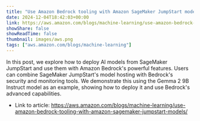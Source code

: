 ```yaml
---
title: "Use Amazon Bedrock tooling with Amazon SageMaker JumpStart models"
date: 2024-12-04T18:42:03+00:00
link: https://aws.amazon.com/blogs/machine-learning/use-amazon-bedrock-tooling-with-amazon-sagemaker-jumpstart-models/
showShare: false
showReadTime: false
thumbnail: images/aws.png
tags: ["aws.amazon.com/blogs/machine-learning"]
---
```

In this post, we explore how to deploy AI models from SageMaker JumpStart and use them with Amazon Bedrock's powerful features. Users can combine SageMaker JumpStart's model hosting with Bedrock's security and monitoring tools. We demonstrate this using the Gemma 2 9B Instruct model as an example, showing how to deploy it and use Bedrock's advanced capabilities.

- Link to article: https://aws.amazon.com/blogs/machine-learning/use-amazon-bedrock-tooling-with-amazon-sagemaker-jumpstart-models/